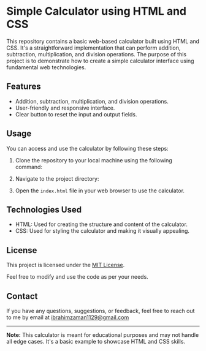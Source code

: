 # Simple Calculator using HTML and CSS

This repository contains a basic web-based calculator built using HTML and CSS. It's a straightforward implementation that can perform addition, subtraction, multiplication, and division operations. The purpose of this project is to demonstrate how to create a simple calculator interface using fundamental web technologies.

## Features

- Addition, subtraction, multiplication, and division operations.
- User-friendly and responsive interface.
- Clear button to reset the input and output fields.

## Usage

You can access and use the calculator by following these steps:

1. Clone the repository to your local machine using the following command:

2. Navigate to the project directory:

3. Open the `index.html` file in your web browser to use the calculator.

## Technologies Used

- HTML: Used for creating the structure and content of the calculator.
- CSS: Used for styling the calculator and making it visually appealing.

## License

This project is licensed under the [MIT License](LICENSE).

Feel free to modify and use the code as per your needs.

## Contact

If you have any questions, suggestions, or feedback, feel free to reach out to me by email at ibrahimzaman1129@gmail.com

---

**Note:** This calculator is meant for educational purposes and may not handle all edge cases. It's a basic example to showcase HTML and CSS skills.

